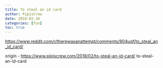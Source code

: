 ```yaml
---
title: To steal an id card
author: PipisCrew
date: 2018-02-26
categories: [fun]
toc: true
---
```


https://www.reddit.com/r/therewasanattempt/comments/804uqf/to_steal_an_id_card/

origin - https://www.pipiscrew.com/2018/02/to-steal-an-id-card/ to-steal-an-id-card